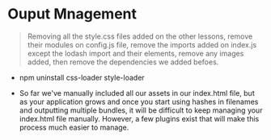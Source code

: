 # Ouput Mnagement

> Removing all the style.css files added on the other lessons, remove their modules on config.js file,
remove the imports added on index.js except the lodash import and their elements, remove any images added, then 
remove the dependencies we added befoes.
- npm uninstall css-loader style-loader 

- So far we've manually included all our assets in our index.html file, but as your application grows and once you start using hashes in filenames and outputting multiple bundles, it will be difficult to keep managing your index.html file manually. However, a few plugins exist that will make this process much easier to manage.